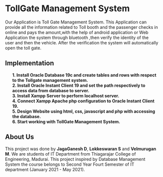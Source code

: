 # TollGate Management System
Our Application is Toll Gate Management System. This Application can provide all the information related to Toll booth and the passenger checks in online and pays the amount,with the help of android application or Web Application the system through bluetooth ,then verify the identity of the user and then the vehicle. After the verification the system will automatically open the toll gate.

## Implementation
<ul>
  <b>1. Install Oracle Database 19c and create tables and rows with respect to the Tollgate management system.</b></br>
  <b>2. Install Oracle Instant Client 19 and set the path respectively to access data from database to server.</b></br>
  <b>3. Install Xampp Server to perform localhost server.</b></br>
  <b>4. Connect Xampp Apache php configuration to Oracle Instant Client 19.</b></br>
  <b>5. Design Website using html, css, javascript and php with accessing the database.</b></br>
  <b>6. Start working with TollGate Management System.</b>
</ul>

## About Us
This project was done by <b>JagaGanesh D</b>, <b>Lokkeswaran S</b> and <b>Velmurugan M</b>. We are students of IT Department from Thiagarajar College of Engineering, Madurai. This project inspired by Database Management System the course belongs to Second Year Fourt Semester of IT department (January 2021 - May 2021).
